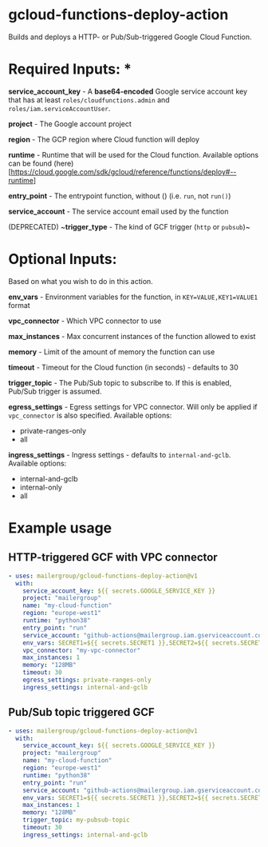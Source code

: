 # gcloud-functions-deploy-action

Builds and deploys a HTTP- or Pub/Sub-triggered Google Cloud Function.

# Required Inputs: *

**service_account_key** - A **base64-encoded** Google service account key that has at least `roles/cloudfunctions.admin` and `roles/iam.serviceAccountUser`.

**project** - The Google account project

**region** - The GCP region where Cloud function will deploy

**runtime** - Runtime that will be used for the Cloud function. Available options can be found (here)[https://cloud.google.com/sdk/gcloud/reference/functions/deploy#--runtime]

**entry_point** - The entrypoint function, without () (i.e. `run`, not `run()`)

**service_account** - The service account email used by the function

(DEPRECATED) ~**trigger_type** - The kind of GCF trigger (`http` or `pubsub`)~

# Optional Inputs:

Based on what you wish to do in this action.

**env_vars** - Environment variables for the function, in `KEY=VALUE,KEY1=VALUE1` format

**vpc_connector** - Which VPC connector to use

**max_instances** - Max concurrent instances of the function allowed to exist

**memory** - Limit of the amount of memory the function can use

**timeout** - Timeout for the Cloud function (in seconds) - defaults to 30

**trigger_topic** - The Pub/Sub topic to subscribe to. If this is enabled, Pub/Sub trigger is assumed. 

**egress_settings** - Egress settings for VPC connector. Will only be applied if `vpc_connector` is also specified. Available options:
  - private-ranges-only
  - all

**ingress_settings** - Ingress settings - defaults to `internal-and-gclb`. Available options:
  - internal-and-gclb
  - internal-only
  - all

# Example usage

## HTTP-triggered GCF with VPC connector

``` yaml
- uses: mailergroup/gcloud-functions-deploy-action@v1
  with:
    service_account_key: ${{ secrets.GOOGLE_SERVICE_KEY }}
    project: "mailergroup"
    name: "my-cloud-function"
    region: "europe-west1"
    runtime: "python38"
    entry_point: "run"
    service_account: "github-actions@mailergroup.iam.gserviceaccount.com"
    env_vars: SECRET1=${{ secrets.SECRET1 }},SECRET2=${{ secrets.SECRET2 }}
    vpc_connector: "my-vpc-connector"
    max_instances: 1
    memory: "128MB"
    timeout: 30
    egress_settings: private-ranges-only
    ingress_settings: internal-and-gclb
```

## Pub/Sub topic triggered GCF

```yaml
- uses: mailergroup/gcloud-functions-deploy-action@v1
  with:
    service_account_key: ${{ secrets.GOOGLE_SERVICE_KEY }}
    project: "mailergroup"
    name: "my-cloud-function"
    region: "europe-west1"
    runtime: "python38"
    entry_point: "run"
    service_account: "github-actions@mailergroup.iam.gserviceaccount.com"
    env_vars: SECRET1=${{ secrets.SECRET1 }},SECRET2=${{ secrets.SECRET2 }}
    max_instances: 1
    memory: "128MB"
    trigger_topic: my-pubsub-topic
    timeout: 30
    ingress_settings: internal-and-gclb
```
